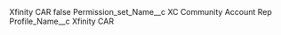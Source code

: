 <?xml version="1.0" encoding="UTF-8"?>
<CustomMetadata xmlns="http://soap.sforce.com/2006/04/metadata" xmlns:xsi="http://www.w3.org/2001/XMLSchema-instance" xmlns:xsd="http://www.w3.org/2001/XMLSchema">
    <label>Xfinity CAR</label>
    <protected>false</protected>
    <values>
        <field>Permission_set_Name__c</field>
        <value xsi:type="xsd:string">XC Community Account Rep</value>
    </values>
    <values>
        <field>Profile_Name__c</field>
        <value xsi:type="xsd:string">Xfinity CAR</value>
    </values>
</CustomMetadata>
